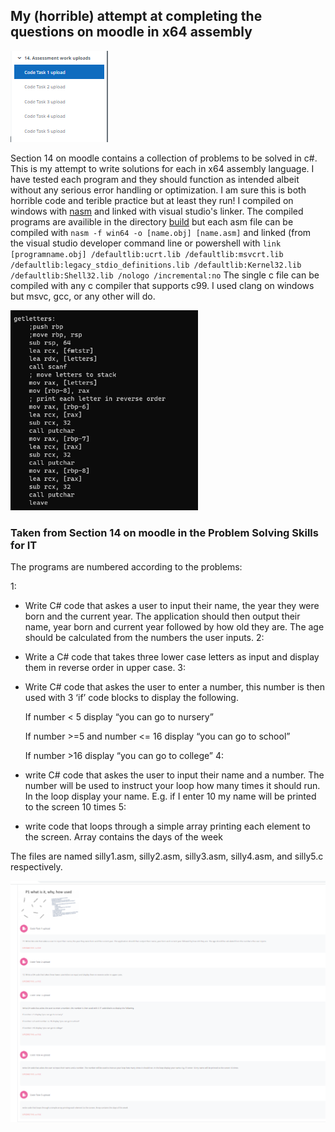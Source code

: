 ## My (horrible) attempt at completing the questions on moodle in x64 assembly
![screenshot of moodle questions](images/Screenshot1.png) 

 Section 14 on moodle contains a collection of problems to be solved in c#. This is my attempt to write solutions for each in x64 assembly language.
I have tested each program and they should function as intended albeit without any serious error handling or optimization. I am sure this is both horrible code and terible practice but at least they run! I compiled on windows with [nasm](https://www.nasm.us/) and linked with visual studio's linker. The compiled programs are availible in the directory [build](build) but each asm file can be compiled with `nasm -f win64 -o [name.obj] [name.asm]` and linked (from the visual studio developer command line or powershell with `link [programname.obj] /defaultlib:ucrt.lib /defaultlib:msvcrt.lib /defaultlib:legacy_stdio_definitions.lib /defaultlib:Kernel32.lib /defaultlib:Shell32.lib /nologo /incremental:no` The single c file can be compiled with any c compiler that supports c99. I used clang on windows but msvc, gcc, or any other will do.

<img src="images/Screenshot3.png" width=300>

### Taken from Section 14 on moodle in the Problem Solving Skills for IT 

The programs are numbered according to the problems:

1:
-   Write C# code that askes a user to input their name, the year they were born and the current year. The application should then output their name, year born and current year followed by how old they are. The age should be calculated from the numbers the user inputs.
2:
-    Write a C# code that takes three lower case letters as input and display them in reverse order in upper case.
3:
-   Write C# code that askes the user to enter a number, this number is then used with 3 ‘if’ code blocks to display the following.

    If number < 5 display “you can go to nursery”

    If number >=5 and number <= 16 display “you can go to school”

    If number >16 display “you can go to college”
4:
-   write C# code that askes the user to input their name and a number. The number will be used to instruct your loop how many times it should run. In the loop display your name. E.g. if I enter 10 my name will be printed to the screen 10 times 
5:
-   write code that loops through a simple array printing each element to the screen. Array contains the days of the week

The files are named silly1.asm, silly2.asm, silly3.asm, silly4.asm, and silly5.c respectively.

![second screenshot of moodle questions](images/Screenshot2.png)
